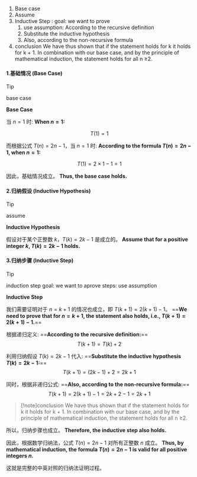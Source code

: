 1. Base case
2. Assume
3. Inductive Step : goal: we want to prove
	1. use assumption: According to the recursive definition
	2. Substitute the inductive hypothesis
	3. Also, according to the non-recursive formula
4. conclusion
	We have thus shown that if the statement holds for k it holds for k + 1. In combination with
our base case, and by the principle of mathematical induction, the statement holds for all
n ≥2.


#### 1.基础情况 (Base Case) 

> [!TIP]
>
> base case

**Base Case**

当 $n = 1$ 时:
**When $n = 1$:**

$$
T(1) = 1
$$

而根据公式 $T(n) = 2n - 1$，当 $n = 1$ 时:
**According to the formula $T(n) = 2n - 1$, when $n = 1$:**

$$
T(1) = 2 \times 1 - 1 = 1
$$

因此，基础情况成立。
**Thus, the base case holds.**

#### 2.归纳假设 (Inductive Hypothesis)

> [!TIP]
>
> assume

**Inductive Hypothesis**

假设对于某个正整数 $k$，$T(k) = 2k - 1$ 是成立的。
**Assume that for a positive integer $k$, $T(k) = 2k - 1$ holds.**

#### 3.归纳步骤 (Inductive Step)

> [!TIP]
>induction step
> goal:  we want to aprove
> steps: use assumption

**Inductive Step**

我们需要证明对于 $n = k + 1$ 的情况也成立，即 $T(k + 1) = 2(k + 1) - 1$。
==**We need to prove that for $n = k + 1$, the statement also holds, i.e., $T(k + 1) = 2(k + 1) - 1$.**==

根据递归定义:
==**According to the recursive definition:**==
$$
T(k + 1) = T(k) + 2
$$

利用归纳假设 $T(k) = 2k - 1$ 代入:
==**Substitute the inductive hypothesis $T(k) = 2k - 1$:**==
$$
T(k + 1) = (2k - 1) + 2 = 2k + 1
$$

同时，根据非递归公式:
==**Also, according to the non-recursive formula:**==
$$
T(k + 1) = 2(k + 1) - 1 = 2k + 2 - 1 = 2k + 1
$$

>[!note]conclusion
>We have thus shown that if the statement holds for k it holds for k + 1. In combination with
> our base case, and by the principle of mathematical induction, the statement holds for all
n ≥2.

所以，归纳步骤也成立。
**Therefore, the inductive step also holds.**

因此，根据数学归纳法，公式 $T(n) = 2n - 1$ 对所有正整数 $n$ 成立。
**Thus, by mathematical induction, the formula $T(n) = 2n - 1$ is valid for all positive integers $n$.**

这就是完整的中英对照的归纳法证明过程。

